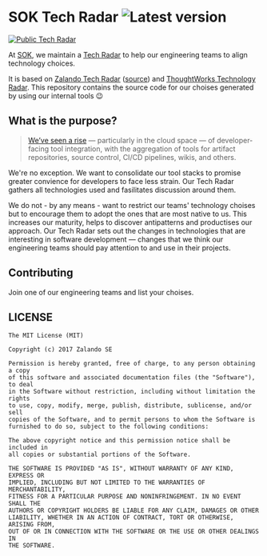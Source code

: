 # SOK Tech Radar ![Latest version](https://img.shields.io/github/v/tag/s-group-dev/tech-radar)

[![Public Tech Radar](https://img.shields.io/badge/Public-TechRadar-26A0EE)](https://s-group-dev.github.io/tech-radar)

At [SOK](https://s-ryhma.fi/en), we maintain a [Tech Radar](https://s-group-dev.github.io/tech-radar) to help our engineering teams to align technology choices.

It is based on [Zalando Tech Radar](https://opensource.zalando.com/tech-radar/) ([source](https://github.com/zalando/tech-radar/tree/master/docs)) and [ThoughtWorks Technology Radar](https://www.thoughtworks.com/radar). This repository contains the source code for our choises generated by using our internal tools 😉

## What is the purpose?

> [We’ve seen a rise](https://www.thoughtworks.com/radar) — particularly in the cloud space — of developer-facing tool integration, with the aggregation of tools for artifact repositories, source control, CI/CD pipelines, wikis, and others.

We're no exception. We want to consolidate our tool stacks to promise greater convience for developers to face less strain. Our Tech Radar gathers all technologies used and fasilitates discussion around them.

We do not - by any means - want to restrict our teams' technology choises but to encourage them to adopt the ones that are most native to us. This increases our maturity, helps to discover antipatterns and productises our approach. Our Tech Radar sets out the changes in technologies that are interesting in software development — changes that we think our engineering teams should pay attention to and use in their projects.

## Contributing

Join one of our engineering teams and list your choises.

## LICENSE

```
The MIT License (MIT)

Copyright (c) 2017 Zalando SE

Permission is hereby granted, free of charge, to any person obtaining a copy
of this software and associated documentation files (the "Software"), to deal
in the Software without restriction, including without limitation the rights
to use, copy, modify, merge, publish, distribute, sublicense, and/or sell
copies of the Software, and to permit persons to whom the Software is
furnished to do so, subject to the following conditions:

The above copyright notice and this permission notice shall be included in
all copies or substantial portions of the Software.

THE SOFTWARE IS PROVIDED "AS IS", WITHOUT WARRANTY OF ANY KIND, EXPRESS OR
IMPLIED, INCLUDING BUT NOT LIMITED TO THE WARRANTIES OF MERCHANTABILITY,
FITNESS FOR A PARTICULAR PURPOSE AND NONINFRINGEMENT. IN NO EVENT SHALL THE
AUTHORS OR COPYRIGHT HOLDERS BE LIABLE FOR ANY CLAIM, DAMAGES OR OTHER
LIABILITY, WHETHER IN AN ACTION OF CONTRACT, TORT OR OTHERWISE, ARISING FROM,
OUT OF OR IN CONNECTION WITH THE SOFTWARE OR THE USE OR OTHER DEALINGS IN
THE SOFTWARE.
```
